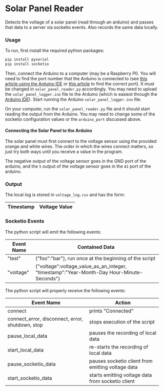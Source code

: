 # Solar Panel Reader
Detects the voltage of a solar panel (read through an arduino) and passes that data to a server via socketio events. Also records the same data locally.

### Usage
To run, first install the required python packages:
```Bash
pip install pyserial
pip install socketio
```

Then, connect the Arduino to a computer (may be a Raspberry PI). You will need to find the port number that the Arduino is connected to (see [this article using the Arduino IDE](https://support.arduino.cc/hc/en-us/articles/4406856349970-Select-board-and-port-in-Arduino-IDE) or [this article](https://www.mathworks.com/help/supportpkg/arduinoio/ug/find-arduino-port-on-windows-mac-and-linux.html) to find the correct port). It must be changed in `solar_panel_reader.py` accordingly. You may need to upload the `solar_panel_logger.ino` file to the Arduino (which is easiest through the [Arduino IDE](https://docs.arduino.cc/software/ide-v2/tutorials/getting-started/ide-v2-uploading-a-sketch)). Start running the Arduino `solar_panel_logger.ino` file.

On your computer, run the `solar_panel_reader.py` file and it should start reading the output from the Arduino. You may need to change some of the socketio configuration values or the `arduino_port` discussed above.

#### Connecting the Solar Panel to the Arduino
The solar panel must first connect to the voltage sensor using the provided orange and white wires. The order in which the wires connect matters, so just try both ways until you receive a value in the program.

The negative output of the voltage sensor goes in the GND port of the arduino, and the `S` output of the voltage sensor goes in the `A1` port of the arduino.

### Output
The local log is stored in `voltage_log.csv` and has the form:

| Timestamp | Voltage Value |
|---|---|

### Socketio Events
The python script will emit the following events:

| Event Name | Contained Data |
|---|---|
|"test"|{"foo":"bar"}, run once at the beginning of the script|
|"voltage" | {"voltage":voltage_value_as_an_integer, "timestamp":"Year-Month-Day Hour-Minute-Seconds"}|

The python script will properly receive the following events:

|Event Name| Action|
|---|---|
|connect | prints "Connected" |
|connect_error, disconnect, error, shutdown, stop | stops execution of the script |
| pause_local_data | pauses the recording of local data |
| start_local_data | re-starts the recording of local data |
| pause_socketio_data | pauses socketio client from emitting voltage data |
| start_socketio_data | starts emitting voltage data from socketio client |
